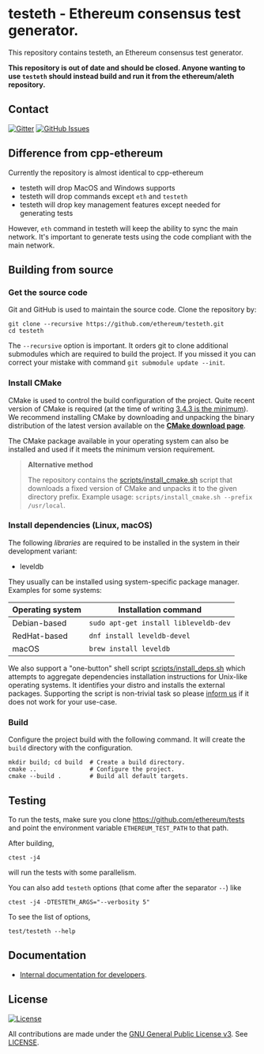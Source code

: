 # testeth - Ethereum consensus test generator.

This repository contains testeth, an Ethereum consensus test generator.

**This repository is out of date and should be closed. Anyone wanting to use `testeth` should instead build and run it from the ethereum/aleth repository.**

## Contact

[![Gitter](https://img.shields.io/gitter/room/nwjs/nw.js.svg)](https://gitter.im/testeth/Lobby)
[![GitHub Issues](https://img.shields.io/github/issues-raw/badges/shields.svg)](https://github.com/ethereum/testeth/issues)

## Difference from cpp-ethereum

Currently the repository is almost identical to cpp-ethereum
* testeth will drop MacOS and Windows supports
* testeth will drop commands except `eth` and `testeth`
* testeth will drop key management features except needed for generating tests

However, `eth` command in testeth will keep the ability to sync the main network.  It's important to generate tests using the code compliant with the main network.

## Building from source

### Get the source code

Git and GitHub is used to maintain the source code. Clone the repository by:

```shell
git clone --recursive https://github.com/ethereum/testeth.git
cd testeth
```

The `--recursive` option is important. It orders git to clone additional 
submodules which are required to build the project.
If you missed it you can correct your mistake with command 
`git submodule update --init`.

### Install CMake

CMake is used to control the build configuration of the project. Quite recent 
version of CMake is required 
(at the time of writing [3.4.3 is the minimum](CMakeLists.txt#L25)).
We recommend installing CMake by downloading and unpacking the binary 
distribution  of the latest version available on the 
[**CMake download page**](https://cmake.org/download/).

The CMake package available in your operating system can also be installed
and used if it meets the minimum version requirement.

> **Alternative method**
>
> The repository contains the
[scripts/install_cmake.sh](scripts/install_cmake.sh) script that downloads 
> a fixed version of CMake and unpacks it to the given directory prefix. 
> Example usage: `scripts/install_cmake.sh --prefix /usr/local`.

### Install dependencies (Linux, macOS)

The following *libraries* are required to be installed in the system in their
development variant:

- leveldb

They usually can be installed using system-specific package manager.
Examples for some systems:

Operating system | Installation command
---------------- | --------------------
Debian-based     | `sudo apt-get install libleveldb-dev`
RedHat-based     | `dnf install leveldb-devel`
macOS            | `brew install leveldb`


We also support a "one-button" shell script 
[scripts/install_deps.sh](scripts/install_deps.sh)
which attempts to aggregate dependencies installation instructions for Unix-like
operating systems. It identifies your distro and installs the external packages.
Supporting the script is non-trivial task so please [inform us](#contact)
if it does not work for your use-case.

### Build

Configure the project build with the following command. It will create the 
`build` directory with the configuration.

```shell
mkdir build; cd build  # Create a build directory.
cmake ..               # Configure the project.
cmake --build .        # Build all default targets.
```

## Testing

To run the tests, make sure you clone https://github.com/ethereum/tests and point the environment variable
`ETHEREUM_TEST_PATH` to that path.

After building,
```
ctest -j4
```
will run the tests with some parallelism.

You can also add `testeth` options (that come after the separator `--`) like
````
ctest -j4 -DTESTETH_ARGS="--verbosity 5"
````

To see the list of options,
```
test/testeth --help
```

## Documentation

- [Internal documentation for developers](doc/index.rst).

## License

[![License](https://img.shields.io/github/license/ethereum/testeth.svg)](LICENSE)

All contributions are made under the [GNU General Public License v3](https://www.gnu.org/licenses/gpl-3.0.en.html). See [LICENSE](LICENSE).
